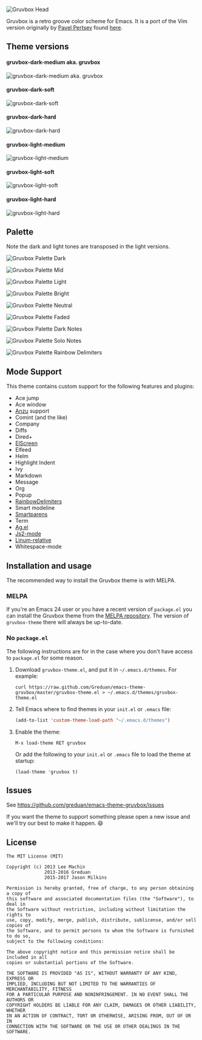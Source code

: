 ![Gruvbox Head](gruvbox-head.png "Gruvbox theme header")

Gruvbox is a retro groove color scheme for Emacs. It is a port of the Vim
version originally by [Pavel Pertsev](https://github.com/morhetz) found
[here](https://github.com/morhetz/gruvbox).

## Theme versions

#### gruvbox-dark-medium aka. gruvbox

![gruvbox-dark-medium aka. gruvbox](gruvbox-dark-medium-screenshot.png)

#### gruvbox-dark-soft

![gruvbox-dark-soft](gruvbox-dark-hard-screenshot.png)

#### gruvbox-dark-hard

![gruvbox-dark-hard](gruvbox-dark-soft-screenshot.png)

#### gruvbox-light-medium

![gruvbox-light-medium](gruvbox-light-medium-screenshot.png)

#### gruvbox-light-soft

![gruvbox-light-soft](gruvbox-light-hard-screenshot.png)

#### gruvbox-light-hard

![gruvbox-light-hard](gruvbox-light-soft-screenshot.png)

## Palette

Note the dark and light tones are transposed in the light versions.

![Gruvbox Palette Dark](darktones-palette.png "Gruvbox theme palette")

![Gruvbox Palette Mid](midtones-palette.png "Gruvbox theme palette")

![Gruvbox Palette Light](lighttones-palette.png "Gruvbox theme palette")

![Gruvbox Palette Bright](bright-colors-palette.png "Gruvbox theme palette")

![Gruvbox Palette Neutral](neutral-colors-palette.png "Gruvbox theme palette")

![Gruvbox Palette Faded](faded-colors-palette.png "Gruvbox theme palette")

![Gruvbox Palette Dark Notes](darknotes-palette.png "Gruvbox theme palette")

![Gruvbox Palette Solo Notes](solonotes-palette.png "Gruvbox theme palette")

![Gruvbox Palette Rainbow Delimiters](rainbow-delimiters-palette.png "Gruvbox theme palette")

## Mode Support

This theme contains custom support for the following features and plugins:

- Ace jump
- Ace window
- [Anzu](https://github.com/syohex/emacs-anzu#customization) support
- Comint (and the like)
- Company
- Diffs
- Dired+
- [ElScreen](https://github.com/knu/elscreen)
- Elfeed
- Helm
- Highlight Indent
- Ivy
- Markdown
- Message
- Org
- Popup
- [RainbowDelimiters](http://www.emacswiki.org/emacs/RainbowDelimiters)
- Smart modeline
- [Smartparens](https://github.com/Fuco1/smartparens)
- Term
- [Ag.el](https://github.com/Wilfred/ag.el)
- [Js2-mode](https://github.com/mooz/js2-mode)
- [Linum-relative](https://github.com/emacsmirror/linum-relative)
- Whitespace-mode

## Installation and usage

The recommended way to install the Gruvbox theme is with MELPA.

### MELPA

If you're an Emacs 24 user or you have a recent version of `package.el` you can
install the Gruvbox theme from the [MELPA
repository](http://melpa.milkbox.net/#/gruvbox-theme). The version of
`gruvbox-theme` there will always be up-to-date.

### No `package.el`

The following instructions are for in the case where you don't have access to
`package.el` for some reason.

1. Download `gruvbox-theme.el`, and put it in `~/.emacs.d/themes`. For example:
   ```shell
   curl https://raw.github.com/Greduan/emacs-theme-gruvbox/master/gruvbox-theme.el > ~/.emacs.d/themes/gruvbox-theme.el
   ```

1. Tell Emacs where to find themes in your `init.el` or `.emacs` file:
   ```lisp
   (add-to-list 'custom-theme-load-path "~/.emacs.d/themes")
   ```

1. Enable the theme:
   ```
   M-x load-theme RET gruvbox
   ```
   Or add the following to your `init.el` or `.emacs` file to load the theme at startup:
   ```
   (load-theme 'gruvbox t)
   ```


## Issues

See https://github.com/greduan/emacs-theme-gruvbox/issues

If you want the theme to support something please open a new issue and we'll
try our best to make it happen. :smile:

## License

```
The MIT License (MIT)

Copyright (c) 2013 Lee Machin
              2013-2016 Greduan
              2015-2017 Jason Milkins

Permission is hereby granted, free of charge, to any person obtaining a copy of
this software and associated documentation files (the "Software"), to deal in
the Software without restriction, including without limitation the rights to
use, copy, modify, merge, publish, distribute, sublicense, and/or sell copies of
the Software, and to permit persons to whom the Software is furnished to do so,
subject to the following conditions:

The above copyright notice and this permission notice shall be included in all
copies or substantial portions of the Software.

THE SOFTWARE IS PROVIDED "AS IS", WITHOUT WARRANTY OF ANY KIND, EXPRESS OR
IMPLIED, INCLUDING BUT NOT LIMITED TO THE WARRANTIES OF MERCHANTABILITY, FITNESS
FOR A PARTICULAR PURPOSE AND NONINFRINGEMENT. IN NO EVENT SHALL THE AUTHORS OR
COPYRIGHT HOLDERS BE LIABLE FOR ANY CLAIM, DAMAGES OR OTHER LIABILITY, WHETHER
IN AN ACTION OF CONTRACT, TORT OR OTHERWISE, ARISING FROM, OUT OF OR IN
CONNECTION WITH THE SOFTWARE OR THE USE OR OTHER DEALINGS IN THE SOFTWARE.
```
